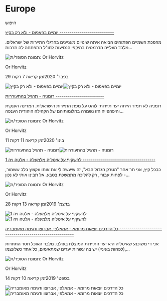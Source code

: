 # Europe

חיפוש

[יומיים בפאפוס - ולא רק בקיץ
---------------------------](https://www.orhorvitztravel.com/post/paphos)

מהפכת השמיים הפתוחים הביאה איתה שינויים מעניינים בהרגלי התיירות של ישראלים. מלבד העלייה הדרמטית בהיקפי הנסיעות לחו"ל התפתחה לה תרבות...

![תמונת הסופר/ת: Or Horvitz]()

Or Horvitz

29 בפבר׳ 2020זמן קריאה 7 דקות

![יומיים בפאפוס - ולא רק בקיץ](https://static.wixstatic.com/media/4e19df_939c0d3d5b1a4d85ba5971343b36e3f3~mv2.jpg/v1/fill/w_333,h_250,fp_0.50_0.50,q_30,blur_30,enc_avif,quality_auto/4e19df_939c0d3d5b1a4d85ba5971343b36e3f3~mv2.webp)![יומיים בפאפוס - ולא רק בקיץ](https://static.wixstatic.com/media/4e19df_939c0d3d5b1a4d85ba5971343b36e3f3~mv2.jpg/v1/fill/w_454,h_341,fp_0.50_0.50,q_90,enc_avif,quality_auto/4e19df_939c0d3d5b1a4d85ba5971343b36e3f3~mv2.webp)

[רומניה - תרגיל בהתעוררות
------------------------](https://www.orhorvitztravel.com/post/romania)

רומניה לא תמיד הייתה יעד תיירותי לוהט על מפת התיירות הישראלית. המדינה הענקית והיפהפייה הזו נשמרה בחלומותיהם של הקהילה היהודית הענפה...

![תמונת הסופר/ת: Or Horvitz]()

Or Horvitz

11 בינו׳ 2020זמן קריאה 11 דקות

![רומניה - תרגיל בהתעוררות  ](https://static.wixstatic.com/media/4e19df_08350fd0b182446a8153dad67b40547b~mv2.jpg/v1/fill/w_333,h_250,fp_0.50_0.50,q_30,blur_30,enc_avif,quality_auto/4e19df_08350fd0b182446a8153dad67b40547b~mv2.webp)![רומניה - תרגיל בהתעוררות  ](https://static.wixstatic.com/media/4e19df_08350fd0b182446a8153dad67b40547b~mv2.jpg/v1/fill/w_454,h_341,fp_0.50_0.50,q_90,enc_avif,quality_auto/4e19df_08350fd0b182446a8153dad67b40547b~mv2.webp)

[להשקיף על איטליה מלמעלה - אלטה ויה 1
------------------------------------](https://www.orhorvitztravel.com/post/altavia1_venezia)

כבכל קיץ, אני תר אחר "הטרק הגדול הבא", זה שיעשה לי את אותו עקצוץ בלב ששמור, לפחות עבורי, רק להליכה מתמשכת בטבע. אל תבינו אותי לא נכון -...

![תמונת הסופר/ת: Or Horvitz]()

Or Horvitz

28 בדצמ׳ 2019זמן קריאה 13 דקות

![להשקיף על איטליה מלמעלה - אלטה ויה 1](https://static.wixstatic.com/media/4e19df_f1cdbe8dd1c549e4821a02e7af82d982~mv2.jpg/v1/fill/w_333,h_250,fp_0.50_0.50,q_30,blur_30,enc_avif,quality_auto/4e19df_f1cdbe8dd1c549e4821a02e7af82d982~mv2.webp)![להשקיף על איטליה מלמעלה - אלטה ויה 1](https://static.wixstatic.com/media/4e19df_f1cdbe8dd1c549e4821a02e7af82d982~mv2.jpg/v1/fill/w_454,h_341,fp_0.50_0.50,q_90,enc_avif,quality_auto/4e19df_f1cdbe8dd1c549e4821a02e7af82d982~mv2.webp)

[כל הדרכים יוצאות מרומא - אמאלפי, אברוצו ודגימה מאומבריה
-------------------------------------------------------](https://www.orhorvitztravel.com/post/amalfi_abruzzo_umbria)

אני די משוכנע שאיטליה היא יעד התיירות המוצלח בעולם. מלבד האוכל חסר התחרות (לפחות בעיניי) יש בה עשרות יעדים שמתאימים, כל אחד כשלעצמו,...

![תמונת הסופר/ת: Or Horvitz]()

Or Horvitz

14 בספט׳ 2019זמן קריאה 10 דקות

![כל הדרכים יוצאות מרומא - אמאלפי, אברוצו ודגימה מאומבריה](https://static.wixstatic.com/media/4e19df_a9d8c1ad5d544c228b34569569ae71a9~mv2.jpg/v1/fill/w_333,h_250,fp_0.50_0.50,q_30,blur_30,enc_avif,quality_auto/4e19df_a9d8c1ad5d544c228b34569569ae71a9~mv2.webp)![כל הדרכים יוצאות מרומא - אמאלפי, אברוצו ודגימה מאומבריה](https://static.wixstatic.com/media/4e19df_a9d8c1ad5d544c228b34569569ae71a9~mv2.jpg/v1/fill/w_454,h_341,fp_0.50_0.50,q_90,enc_avif,quality_auto/4e19df_a9d8c1ad5d544c228b34569569ae71a9~mv2.webp)